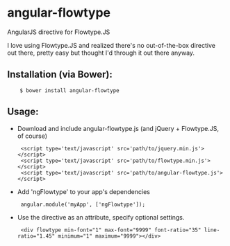 angular-flowtype
================

AngularJS directive for Flowtype.JS

I love using Flowtype.JS and realized there's no out-of-the-box directive out there, pretty easy but thought I'd through it out there anyway.

Installation (via Bower):
-------------------------

        $ bower install angular-flowtype

Usage:
------

 * Download and include angular-flowtype.js (and jQuery + Flowtype.JS, of course)

        <script type='text/javascript' src='path/to/jquery.min.js'></script>
        <script type='text/javascript' src='path/to/flowtype.min.js'></script>
        <script type='text/javascript' src='path/to/angular-flowtype.js'></script>

 * Add 'ngFlowtype' to your app's dependencies

        angular.module('myApp', ['ngFlowtype']);

 * Use the directive as an attribute, specify optional settings.

        <div flowtype min-font="1" max-font="9999" font-ratio="35" line-ratio="1.45" minimum="1" maximum="9999"></div>
